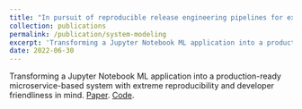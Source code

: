 ```yaml
---
title: "In pursuit of reproducible release engineering pipelines for extensible machine learning based systems"
collection: publications
permalink: /publication/system-modeling
excerpt: 'Transforming a Jupyter Notebook ML application into a production-ready microservice-based system with extreme reproducibility and developer friendliness in mind. [Paper](http://gcalin.github.io/files/project5.pdf). [Code](https://github.com/remla2022/stackoverflow-tagger).'
date: 2022-06-30
---
```


Transforming a Jupyter Notebook ML application into a production-ready microservice-based system with extreme reproducibility and developer friendliness in mind. [Paper](http://gcalin.github.io/files/project5.pdf). [Code](https://github.com/remla2022/stackoverflow-tagger).
